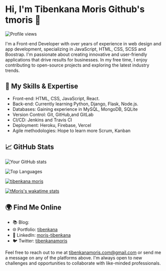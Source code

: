 # Hi, I'm Tibenkana Moris Github's tmoris  👋

![Profile views](https://gpvc.arturio.dev/tmoris)


I'm a Front-end Developer with over  years of experience in web design and  app development, specializing in JavaScript, HTML, CSS, SCSS and Boostrap. I'm passionate about creating innovative and user-friendly applications that drive results for businesses. In my free time, I enjoy contributing to open-source projects and exploring the latest industry trends.

## 🌟 My Skills & Expertise

- Front-end: HTML, CSS, JavaScript, React.
- Back-end: Currently learning  Python, Django, Flask, Node.js.
- Databases: Gaining experience in MySQL, MongoDB, SQLite
- Version Control: Git, GitHub,and  GitLab
- CI/CD: Jenkins and Travis CI
- Deployment: Heroku, Firebase, Vercel
- Agile methodologies: Hope to learn more Scrum, Kanban

## 📈 GitHub Stats

![Your GitHub stats](https://github-readme-stats.vercel.app/api?username=tmoris&show_icons=true&theme=radical)

![Top Languages](https://github-readme-stats.vercel.app/api/top-langs/?username=tmoris&layout=compact&theme=radical)

<p align="left"> <a href="https://github.com/ryo-ma/github-profile-trophy"><img src="https://github-profile-trophy.vercel.app/?username=tmoris" alt="tibenkana moris" /></a> </p>

[![tMoris's wakatime stats](https://github-readme-stats.vercel.app/api/wakatime?username=tmoris)](https://github.com/anuraghazra/github-readme-stats)

## 🌍 Find Me Online

- 📚 Blog: [](your_blog_linhttps://www.linkedin.com/posts/moris-tibenkana-34116b182_cleancode-codequality-softwaredevelopment-activity-7044146435478462464-eCQD?utm_source=share&utm_medium=member_desktopk)
- 🌐 Portfolio: [tibenkana](your_portfolio_link)
- 💼 LinkedIn: [moris-tibenkana](https://www.linkedin.com/in/moris-tibenkana-34116b182/)
- 🐦 Twitter: [tibenkanamoris](https://twitter.com/tibenkanamoris)


Feel free to reach out to me at tibenkanamoris.com@gmail.com or send me a message on any of the platforms above. I'm always open to new challenges and opportunities to collaborate with like-minded professionals.



